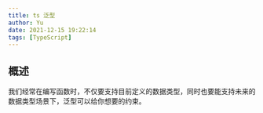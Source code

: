 ```yaml
---
title: ts 泛型
author: Yu
date: 2021-12-15 19:22:14
tags: [TypeScript]
---
```


## 概述

我们经常在编写函数时，不仅要支持目前定义的数据类型，同时也要能支持未来的数据类型场景下，泛型可以给你想要的约束。

<!--more-->
